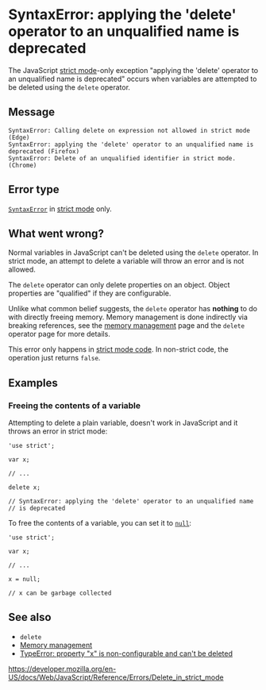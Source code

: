SyntaxError: applying the 'delete' operator to an unqualified name is deprecated
================================================================================

The JavaScript [strict mode](../strict_mode)-only exception "applying the 'delete' operator to an unqualified name is deprecated" occurs when variables are attempted to be deleted using the `delete` operator.

Message
-------

    SyntaxError: Calling delete on expression not allowed in strict mode (Edge)
    SyntaxError: applying the 'delete' operator to an unqualified name is deprecated (Firefox)
    SyntaxError: Delete of an unqualified identifier in strict mode. (Chrome)

Error type
----------

[`SyntaxError`](../global_objects/syntaxerror) in [strict mode](../strict_mode) only.

What went wrong?
----------------

Normal variables in JavaScript can't be deleted using the `delete` operator. In strict mode, an attempt to delete a variable will throw an error and is not allowed.

The `delete` operator can only delete properties on an object. Object properties are "qualified" if they are configurable.

Unlike what common belief suggests, the `delete` operator has **nothing** to do with directly freeing memory. Memory management is done indirectly via breaking references, see the [memory management](https://developer.mozilla.org/en-US/docs/Web/JavaScript/Memory_Management) page and the `delete` operator page for more details.

This error only happens in [strict mode code](../strict_mode). In non-strict code, the operation just returns `false`.

Examples
--------

### Freeing the contents of a variable

Attempting to delete a plain variable, doesn't work in JavaScript and it throws an error in strict mode:

    'use strict';

    var x;

    // ...

    delete x;

    // SyntaxError: applying the 'delete' operator to an unqualified name
    // is deprecated

To free the contents of a variable, you can set it to [`null`](../global_objects/null):

    'use strict';

    var x;

    // ...

    x = null;

    // x can be garbage collected

See also
--------

-   `delete`
-   [Memory management](https://developer.mozilla.org/en-US/docs/Web/JavaScript/Memory_Management)
-   [TypeError: property "x" is non-configurable and can't be deleted](cant_delete)

<a href="https://developer.mozilla.org/en-US/docs/Web/JavaScript/Reference/Errors/Delete_in_strict_mode" class="_attribution-link">https://developer.mozilla.org/en-US/docs/Web/JavaScript/Reference/Errors/Delete_in_strict_mode</a>
